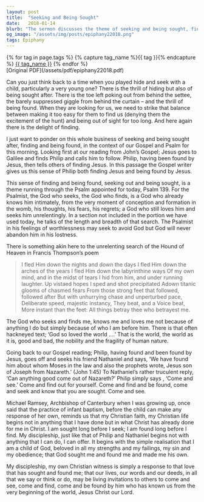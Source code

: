 ```yaml
---
layout: post
title:  "Seeking and Being Sought"
date:   2018-01-14
blurb: "The sermon discusses the theme of seeking and being sought, finding and being found, in the context of the Gospel and Psalm. It emphasizes that God seeks and finds us, knowing and loving us not because of anything we do but simply because of who we are before him. The sermon also highlights the importance of realizing that we are children of God, beloved in all our strengths and failings."
og_image: "/assets/img/posts/epiphany22018.png"
tags: Epiphany
---    
```

<div class="tag-pills">
  {% for tag in page.tags %}
    {% capture tag_name %}{{ tag }}{% endcapture %}
    <a href="{{ site.baseurl }}/tag/{{ tag_name }}" class="tag-pill">{{ tag_name }}</a>
  {% endfor %}
</div>
[Original PDF](/assets/pdf/epiphany22018.pdf)

Can you just think back to a time when you played hide and seek with a child, particularly a very young one? There is the thrill of hiding but also of being sought after. There is the toe left poking out from behind the settee, the barely suppressed giggle from behind the curtain – and the thrill of being found. When they are looking for us, we need to strike that balance between making it too easy for them to find us (denying them the excitement of the hunt) and being out of sight for too long. And here again there is the delight of finding.

I just want to ponder on this whole business of seeking and being sought after, finding and being found, in the context of our Gospel and Psalm for this morning. Looking first at our reading from John’s Gospel; Jesus goes to Galilee and finds Philip and calls him to follow. Philip, having been found by Jesus, then tells others of finding Jesus. In this passage the Gospel writer gives us this sense of Philip both finding Jesus and being found by Jesus.

This sense of finding and being found, seeking out and being sought, is a theme running through the Psalm appointed for today, Psalm 139. For the Psalmist, the God who seeks, the God who finds, is a God who already knows him intimately, from the very moment of conception and formation in the womb, his thoughts, his fears, his regrets; a God who still loves him and seeks him unrelentingly. In a section not included in the portion we have used today, he talks of the length and breadth of that search. The Psalmist in his feelings of worthlessness may seek to avoid God but God will never abandon him in his lostness.

There is something akin here to the unrelenting search of the Hound of Heaven in Francis Thompson’s poem

> I fled Him down the nights and down the days
> I fled Him down the arches of the years
> I fled Him down the labyrinthine ways
> Of my own mind, and in the midst of tears
> I hid from him, and under running laughter.
> Up vistaed hopes I sped and shot precipitated
> Adown titanic glooms of chasmed fears
> From those strong feet that followed, followed after
> But with unhurrying chase and unperturbed pace,
> Deliberate speed, majestic instancy,
> They beat, and a Voice beat,
> More instant than the feet:
> All things betray thee who betrayest me.

The God who seeks and finds me, knows me and loves me not because of anything I do but simply because of who I am before him. There is that often hackneyed text; ‘God so loved the world ….’ That is the world, the world as it is, good and bad, the nobility and the fragility of human nature.

Going back to our Gospel reading; Philip, having found and been found by Jesus, goes off and seeks his friend Nathaniel and says, ‘We have found him about whom Moses in the law and also the prophets wrote, Jesus son of Joseph from Nazareth.’ (John 1:45) To Nathaniel’s rather truculent reply, ‘Can anything good come out of Nazareth?’ Philip simply says , ‘Come and see.’ Come and find out for yourself. Come and find and be found, come and seek and know that you are sought. Come and see.

Michael Ramsey, Archbishop of Canterbury when I was growing up, once said that the practice of infant baptism, before the child can make any response of her own, reminds us that my Christian faith, my Christian life begins not in anything that I have done but in what Christ has already done for me in Christ. I am sought long before I seek; I am found long before I find. My discipleship, just like that of Philip and Nathaniel begins not with anything that I can do, I can offer. It begins with the simple realisation that I am a child of God, beloved in all my strengths and my failings, my sin and my obedience; that God sought me and found me and made me his own.

My discipleship, my own Christian witness is simply a response to that love that has sought and found me; that our lives, our words and our deeds, in all that we say or think or do, may be living invitations to others to come and see, come and find, come and be found by him who has known us from the very beginning of the world, Jesus Christ our Lord.
